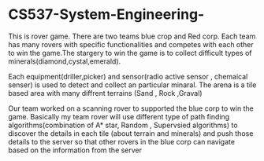 # CS537-System-Engineering-

This is rover game. There are two teams blue crop and Red corp. Each team has many rovers with specific functionalities and competes with each other to win the game.The stargery to win the game is to collect difficult types of minerals(diamond,cystal,emerald). 

Each equipment(driller,picker) and sensor(radio active sensor , chemaical senser) is used to detect and collect an particular minaral. The arena is a tile based area with many diffrent terrains (Sand , Rock ,Graval)

Our team worked on a scanning rover to supported the blue corp to win the game. Basically my team rover will use different type of path finding algorithms(combination of A* star, Random , Supervsied algorithms) to discover the details in each tile (about terrain and minerals) and push those details to the server so that other rovers in the blue corp can navigate based on the information from the server